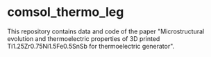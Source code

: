 # comsol_thermo_leg
This repository contains data and code of the paper "Microstructural evolution and thermoelectric properties of 3D printed Ti1.25Zr0.75Ni1.5Fe0.5SnSb for thermoelectric generator".

